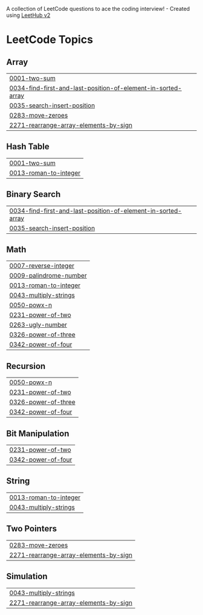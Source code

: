 A collection of LeetCode questions to ace the coding interview! - Created using [LeetHub v2](https://github.com/arunbhardwaj/LeetHub-2.0)
<!---LeetCode Topics Start-->
# LeetCode Topics
## Array
|  |
| ------- |
| [0001-two-sum](https://github.com/krishnasharma8/leetcode/tree/master/0001-two-sum) |
| [0034-find-first-and-last-position-of-element-in-sorted-array](https://github.com/krishnasharma8/leetcode/tree/master/0034-find-first-and-last-position-of-element-in-sorted-array) |
| [0035-search-insert-position](https://github.com/krishnasharma8/leetcode/tree/master/0035-search-insert-position) |
| [0283-move-zeroes](https://github.com/krishnasharma8/leetcode/tree/master/0283-move-zeroes) |
| [2271-rearrange-array-elements-by-sign](https://github.com/krishnasharma8/leetcode/tree/master/2271-rearrange-array-elements-by-sign) |
## Hash Table
|  |
| ------- |
| [0001-two-sum](https://github.com/krishnasharma8/leetcode/tree/master/0001-two-sum) |
| [0013-roman-to-integer](https://github.com/krishnasharma8/leetcode/tree/master/0013-roman-to-integer) |
## Binary Search
|  |
| ------- |
| [0034-find-first-and-last-position-of-element-in-sorted-array](https://github.com/krishnasharma8/leetcode/tree/master/0034-find-first-and-last-position-of-element-in-sorted-array) |
| [0035-search-insert-position](https://github.com/krishnasharma8/leetcode/tree/master/0035-search-insert-position) |
## Math
|  |
| ------- |
| [0007-reverse-integer](https://github.com/krishnasharma8/leetcode/tree/master/0007-reverse-integer) |
| [0009-palindrome-number](https://github.com/krishnasharma8/leetcode/tree/master/0009-palindrome-number) |
| [0013-roman-to-integer](https://github.com/krishnasharma8/leetcode/tree/master/0013-roman-to-integer) |
| [0043-multiply-strings](https://github.com/krishnasharma8/leetcode/tree/master/0043-multiply-strings) |
| [0050-powx-n](https://github.com/krishnasharma8/leetcode/tree/master/0050-powx-n) |
| [0231-power-of-two](https://github.com/krishnasharma8/leetcode/tree/master/0231-power-of-two) |
| [0263-ugly-number](https://github.com/krishnasharma8/leetcode/tree/master/0263-ugly-number) |
| [0326-power-of-three](https://github.com/krishnasharma8/leetcode/tree/master/0326-power-of-three) |
| [0342-power-of-four](https://github.com/krishnasharma8/leetcode/tree/master/0342-power-of-four) |
## Recursion
|  |
| ------- |
| [0050-powx-n](https://github.com/krishnasharma8/leetcode/tree/master/0050-powx-n) |
| [0231-power-of-two](https://github.com/krishnasharma8/leetcode/tree/master/0231-power-of-two) |
| [0326-power-of-three](https://github.com/krishnasharma8/leetcode/tree/master/0326-power-of-three) |
| [0342-power-of-four](https://github.com/krishnasharma8/leetcode/tree/master/0342-power-of-four) |
## Bit Manipulation
|  |
| ------- |
| [0231-power-of-two](https://github.com/krishnasharma8/leetcode/tree/master/0231-power-of-two) |
| [0342-power-of-four](https://github.com/krishnasharma8/leetcode/tree/master/0342-power-of-four) |
## String
|  |
| ------- |
| [0013-roman-to-integer](https://github.com/krishnasharma8/leetcode/tree/master/0013-roman-to-integer) |
| [0043-multiply-strings](https://github.com/krishnasharma8/leetcode/tree/master/0043-multiply-strings) |
## Two Pointers
|  |
| ------- |
| [0283-move-zeroes](https://github.com/krishnasharma8/leetcode/tree/master/0283-move-zeroes) |
| [2271-rearrange-array-elements-by-sign](https://github.com/krishnasharma8/leetcode/tree/master/2271-rearrange-array-elements-by-sign) |
## Simulation
|  |
| ------- |
| [0043-multiply-strings](https://github.com/krishnasharma8/leetcode/tree/master/0043-multiply-strings) |
| [2271-rearrange-array-elements-by-sign](https://github.com/krishnasharma8/leetcode/tree/master/2271-rearrange-array-elements-by-sign) |
<!---LeetCode Topics End-->